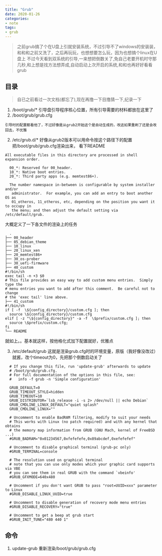 ```yaml
---
title: "Grub"
date: 2020-01-26
categories:
- note
tags:
- grub
---
```


> 之前grub搞了个在U盘上引就安装系统，不过引导不了windows的安装装，和和和之前又洗了，之后再玩玩，也想想要怎么玩，因为也想搞个linux在U盘上
> 不过今天看到双系统的引导,一来想把倒数关了,免自己老要开机时守那几秒,和上想是找方法想弄成,自动启动上次开启的系统,和和也再好好看看grub

## 目录
> 自已之前看过一次文档(都忘了),现在再撸一下目撸猜一下,纪录一下

1. /boot/grub/*
    引导盘引导程序核心位置，所有引导需要的材料都放在这里了
  1. /boot/grub/grub.cfg

    引导时的配置都看他了，不过好像是从grub2开始这个是自动生成的，改这如果重刷了还是会改回去，不优雅

2. /etc/grub.d/*
    好像从grub2版本可以用命令按这个路径下的配置把/boot/grub/grub.cfg渲染出来， 看下README

```
All executable files in this directory are processed in shell expansion order.

  00_*: Reserved for 00_header.
  10_*: Native boot entries.
  20_*: Third party apps (e.g. memtest86+).

  The number namespace in-between is configurable by system installer and/or
   administrator.  For example, you can add an entry to boot another OS as
   01_otheros, 11_otheros, etc, depending on the position you want it to occupy in
   the menu; and then adjust the default setting via /etc/default/grub.
```
  大概定义了一下各文件的渲染上的任务
```
  .
├── 00_header
├── 05_debian_theme
├── 10_linux
├── 20_linux_xen
├── 20_memtest86+
├── 30_os-prober
├── 30_uefi-firmware
├── 40_custom
#!/bin/sh
exec tail -n +3 $0
# This file provides an easy way to add custom menu entries.  Simply type the
# menu entries you want to add after this comment.  Be careful not to change
# the 'exec tail' line above.
├── 41_custom
#!/bin/sh
if [ -f  \${config_directory}/custom.cfg ]; then
  source \${config_directory}/custom.cfg
elif [ -z "\${config_directory}" -a -f  \$prefix/custom.cfg ]; then
  source \$prefix/custom.cfg;
fi
└── README
```
  就如上。。基本就这样，按他格化式加下配置就好，优雅点

3. /etc/default/grub
    这就是渲染grub.cfg时的环境变量，原版（我好像没改过）就酱，改个timeout为0，先把那个倒数启动关了
```
  # If you change this file, run 'update-grub' afterwards to update
  # /boot/grub/grub.cfg.
  # For full documentation of the options in this file, see:
  #   info -f grub -n 'Simple configuration'

  GRUB_DEFAULT=0
  GRUB_TIMEOUT_STYLE=hidden
  GRUB_TIMEOUT=10
  GRUB_DISTRIBUTOR=`lsb_release -i -s 2> /dev/null || echo Debian`
  GRUB_CMDLINE_LINUX_DEFAULT="quiet splash"
  GRUB_CMDLINE_LINUX=""

  # Uncomment to enable BadRAM filtering, modify to suit your needs
  # This works with Linux (no patch required) and with any kernel that obtains
  # the memory map information from GRUB (GNU Mach, kernel of FreeBSD ...)
  #GRUB_BADRAM="0x01234567,0xfefefefe,0x89abcdef,0xefefefef"

  # Uncomment to disable graphical terminal (grub-pc only)
  #GRUB_TERMINAL=console

  # The resolution used on graphical terminal
  # note that you can use only modes which your graphic card supports via VBE
  # you can see them in real GRUB with the command `vbeinfo'
  #GRUB_GFXMODE=640x480

  # Uncomment if you don't want GRUB to pass "root=UUID=xxx" parameter to Linux
  #GRUB_DISABLE_LINUX_UUID=true

  # Uncomment to disable generation of recovery mode menu entries
  #GRUB_DISABLE_RECOVERY="true"

  # Uncomment to get a beep at grub start
  #GRUB_INIT_TUNE="480 440 1"
```

## 命令
1. update-grub
    重新渲染/boot/grub/grub.cfg
